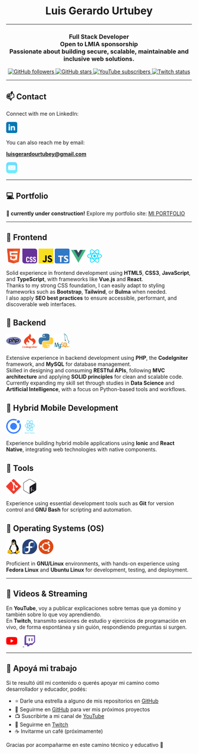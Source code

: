 <h1 align="center">Luis Gerardo Urtubey</h1>

---

<h3 align="center">
  <strong>Full Stack Developer</strong><br>
  Open to LMIA sponsorship<br>
  Passionate about building secure, scalable, maintainable and inclusive web solutions.
</h3>

<p align="center">
  <a href="https://github.com/LuchoUrtubey?tab=followers">
    <img src="https://img.shields.io/github/followers/LuchoUrtubey?style=social" alt="GitHub followers"/>
  </a>
  <a href="https://stars.github.com/profiles/LuchoUrtubey/">
  <img src="https://img.shields.io/github/stars/LuchoUrtubey?style=social" alt="GitHub stars"/>
  </a>
  <a href="https://youtube.com/UCTGuspmcC2if9N5knX0eUEw?sub_confirmation=1">
    <img src="https://img.shields.io/youtube/channel/subscribers/UCTGuspmcC2if9N5knX0eUEw?style=social" alt="YouTube subscribers"/>
  </a>
  <a href="https://twitch.com/luchourtubey">
    <img src="https://img.shields.io/twitch/status/luchourtubey?style=social" alt="Twitch status"/>
  </a>
</p>

---

## 📫 Contact

Connect with me on LinkedIn:

<a href="https://www.linkedin.com/in/luisgerardourtubey/" target="_blank">
  <img src="./img/linkedin-tile.svg" alt="LinkedIn" width="30" height="30"/>
</a>

You can also reach me by email:

**luisgerardourtubey@gmail.com**

<a href="mailto:luisgerardourtubey@gmail.com" target="_blank">
  <img src="./img/mail-ios.svg" alt="Email" title="Email" width="30" height="30"/>
</a>

<!-- <img src="https://upload.wikimedia.org/wikipedia/commons/e/ec/RedDot.svg" alt="location" width="12" height="12"/> Buenos Aires (CABA), Argentina -->

---

## 💻 Portfolio

**🚧 currently under construction!**
Explore my portfolio site: [MI PORTFOLIO](https://github.com/LuchoUrtubey/luchourtubey.github.io)

---

## 🔹 Frontend

<p align="left">
  <img src="./img/w3_html5-icon.svg" alt="HTML5" title="HTML5" width="40" height="40"/>
  <img src="./img/w3_css-icon.svg" alt="CSS3" title="CSS3" width="40" height="40"/>
  <img src="./img/javascript-icon.svg" alt="JavaScript" title="JavaScript" width="40" height="40"/>
  <img src="./img/typescriptlang-icon.svg" alt="TypeScript" title="TypeScript" width="40" height="40"/>
  <img src="./img/vuejs-icon.svg" alt="Vue.js" title="Vue.js" width="40" height="40"/>
  <img src="./img/reactjs-icon.svg" alt="React" title="React" width="40" height="40"/>
</p>

Solid experience in frontend development using **HTML5**, **CSS3**, **JavaScript**, and **TypeScript**, with frameworks like **Vue.js** and **React**.  
Thanks to my strong CSS foundation, I can easily adapt to styling frameworks such as **Bootstrap**, **Tailwind**, or **Bulma** when needed.  
I also apply **SEO best practices** to ensure accessible, performant, and discoverable web interfaces.

## 🔹 Backend

<p align="left">
  <img src="./img/php-icon.svg" alt="PHP" title="PHP" width="40" height="40"/>
  <img src="./img/codeigniter.svg" alt="CodeIgniter" title="CodeIgniter" width="40" height="40"/>
  <img src="./img/python-icon.svg" alt="Python" title="Python" width="40" height="40"/>
  <img src="./img/mysql-official.svg" alt="MySQL" title="MySQL" width="40" height="40"/>
</p>

Extensive experience in backend development using **PHP**, the **CodeIgniter** framework, and **MySQL** for database management.  
Skilled in designing and consuming **RESTful APIs**, following **MVC architecture** and applying **SOLID principles** for clean and scalable code.  
Currently expanding my skill set through studies in **Data Science** and **Artificial Intelligence**, with a focus on Python-based tools and workflows.

## 📱 Hybrid Mobile Development

<p align="left">
  <img src="./img/ionicframework-icon.svg" alt="Ionic" title="Ionic" width="40" height="40"/>
  <img src="./img/VectorWiki-F79rZ__react-native.svg" alt="React Native" title="React Native" width="40" height="40"/>
</p>

Experience building hybrid mobile applications using **Ionic** and **React Native**, integrating web technologies with native components.

## 🔹 Tools

<p align="left">
  <img src="./img/git-scm-icon.svg" alt="Git" title="Git" width="40" height="40"/>
  <img src="./img/gnu_bash-icon.svg" alt="Bash" title="GNU Bash" width="40" height="40"/>
</p>

Experience using essential development tools such as **Git** for version control and **GNU Bash** for scripting and automation.

## 🔹 Operating Systems (OS)

<p align="left">
  <img src="./img/linux-icon.svg" alt="GNU/Linux" title="GNU/Linux" width="40" height="40"/>
  <img src="./img/getfedora-icon.svg" alt="Fedora Linux" title="Fedora Linux" width="40" height="40"/>
  <img src="./img/ubuntu-icon.svg" alt="Ubuntu Linux" title="Ubuntu Linux" width="40" height="40"/>
</p>

Proficient in **GNU/Linux** environments, with hands-on experience using **Fedora Linux** and **Ubuntu Linux** for development, testing, and deployment.

---

## 🎥 Videos & Streaming

En **YouTube**, voy a publicar explicaciones sobre temas que ya domino y también sobre lo que voy aprendiendo.  
En **Twitch**, transmito sesiones de estudio y ejercicios de programación en vivo, de forma espontánea y sin guión, respondiendo preguntas si surgen.

<p align="left">
  <a href="https://www.youtube.com/@luchourtubey" target="_blank">
    <img src="./img/youtube-icon.svg" alt="YouTube" title="YouTube" width="30" height="30" style="margin-right:15px;"/>
  </a>
  <a href="https://www.twitch.tv/luchourtubey" target="_blank">
    <img src="./img/twitch-icon.svg" alt="Twitch" title="Twitch" width="30" height="30" style="margin-right:15px;"/>
  </a>
</p>

---

## 🤝 Apoyá mi trabajo

Si te resultó útil mi contenido o querés apoyar mi camino como desarrollador y educador, podés:

- ⭐ Darle una estrella a alguno de mis repositorios en [GitHub](https://github.com/LuchoUrtubey?tab=repositories)
- 👤 Seguirme en [GitHub](https://github.com/LuchoUrtubey?tab=followers) para ver mis próximos proyectos
- 📺 Suscribirte a mi canal de [YouTube](https://www.youtube.com/@luchourtubey)
- 🎥 Seguirme en [Twitch](https://www.twitch.tv/luchourtubey)
- ☕ Invitarme un café (próximamente)

Gracias por acompañarme en este camino técnico y educativo 🚀
